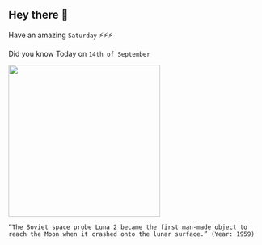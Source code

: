 ## Hey there 👋
Have an amazing `Saturday` ⚡⚡⚡

Did you know Today on `14th of September`
 
 [<img src="https://pbs.twimg.com/media/CO2N30hUkAAkyMF.png" width="300" />](http://www.findingdulcinea.com/news/on-this-day/September-October-08/On-this-Day--Luna-2-Space-Probe-Reaches-the-Moon.html#:~:text=On%20Sept.,made%20object%20to%20reach%20it.) 
 ```
“The Soviet space probe Luna 2 became the first man-made object to reach the Moon when it crashed onto the lunar surface.” (Year: 1959)
```
